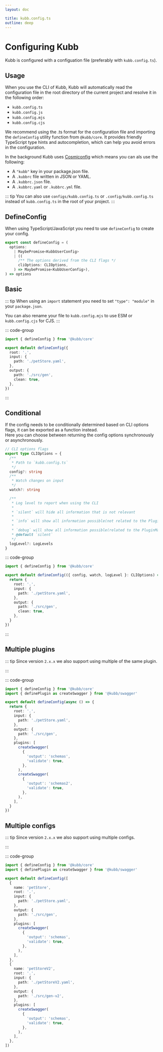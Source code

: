 ```yaml
---
layout: doc

title: kubb.config.ts
outline: deep
---
```


# Configuring Kubb

Kubb is configured with a configuation file (preferably with `kubb.config.ts`).

## Usage

When you use the CLI of Kubb, Kubb will automatically read the configuration file in the root directory of the current project and resolve it in the following order:

- `kubb.config.ts`
- `kubb.config.js`
- `kubb.config.mjs`
- `kubb.config.cjs`

We recommend using the .ts format for the configuration file and importing the `defineConfig` utility function from `@kubb/core`. It provides friendly TypeScript type hints and autocompletion, which can help you avoid errors in the configuration.

In the background Kubb uses [Cosmiconfig](https://github.com/davidtheclark/cosmiconfig) which means you can als use the following:

- A `"kubb"` key in your package.json file.
- A `.kubbrc` file written in JSON or YAML.
- A `.kubbrc.json` file.
- A `.kubbrc.yaml` or `.kubbrc.yml` file.

::: tip
You can also use `configs/kubb.config.ts` or `.config/kubb.config.ts` instead of `kubb.config.ts` in the root of your project.
:::

## DefineConfig

When using TypeScript/JavaScript you need to use `defineConfig` to create your config.

```typescript
export const defineConfig = (
  options:
    | MaybePromise<KubbUserConfig>
    | ((
      /** The options derived from the CLI flags */
      cliOptions: CLIOptions,
    ) => MaybePromise<KubbUserConfig>),
) => options
```

## Basic

::: tip
When using an `import` statement you need to set `"type": "module"` in your `package.json`.

You can also rename your file to `kubb.config.mjs` to use ESM or `kubb.config.cjs` for CJS.
:::

::: code-group

```typescript [kubb.config.ts]
import { defineConfig } from '@kubb/core'

export default defineConfig({
  root: '.',
  input: {
    path: './petStore.yaml',
  },
  output: {
    path: './src/gen',
    clean: true,
  },
})
```

:::

## Conditional

If the config needs to be conditionally determined based on CLI options flags, it can be exported as a function instead.<br/>
Here you can choose between returning the config options synchronously or asynchronously.

```typescript
// CLI options flags
export type CLIOptions = {
  /**
   * Path to `kubb.config.ts`
   */
  config?: string
  /**
   * Watch changes on input
   */
  watch?: string

  /**
   * Log level to report when using the CLI
   *
   * `silent` will hide all information that is not relevant
   *
   * `info` will show all information possible(not related to the PluginManager)
   *
   * `debug` will show all information possible(related to the PluginManager), handy for seeing logs
   * @default `silent`
   */
  logLevel?: LogLevels
}
```

::: code-group

```typescript [kubb.config.ts]
import { defineConfig } from '@kubb/core'

export default defineConfig(({ config, watch, logLevel }: CLIOptions) => {
  return {
    root: '.',
    input: {
      path: './petStore.yaml',
    },
    output: {
      path: './src/gen',
      clean: true,
    },
  }
})
```

:::

## Multiple plugins

::: tip
Since version `2.x.x` we also support using multiple of the same plugin.

:::

::: code-group

```typescript [kubb.config.ts]
import { defineConfig } from '@kubb/core'
import { definePlugin as createSwagger } from '@kubb/swagger'

export default defineConfig(async () => {
  return {
    root: '.',
    input: {
      path: './petStore.yaml',
    },
    output: {
      path: './src/gen',
    },
    plugins: [
      createSwagger(
        {
          'output': 'schemas',
          'validate': true,
        },
      ),
      createSwagger(
        {
          'output': 'schemas2',
          'validate': true,
        },
      ),
    ],
  }
})
```

## Multiple configs

::: tip
Since version `2.x.x` we also support using multiple configs.

:::

::: code-group

```typescript [kubb.config.ts]
import { defineConfig } from '@kubb/core'
import { definePlugin as createSwagger } from '@kubb/swagger'

export default defineConfig([
  {
    name: 'petStore',
    root: '.',
    input: {
      path: './petStore.yaml',
    },
    output: {
      path: './src/gen',
    },
    plugins: [
      createSwagger(
        {
          'output': 'schemas',
          'validate': true,
        },
      ),
    ],
  },
  {
    name: 'petStoreV2',
    root: '.',
    input: {
      path: './petStoreV2.yaml',
    },
    output: {
      path: './src/gen-v2',
    },
    plugins: [
      createSwagger(
        {
          'output': 'schemas',
          'validate': true,
        },
      ),
    ],
  },
])
```
